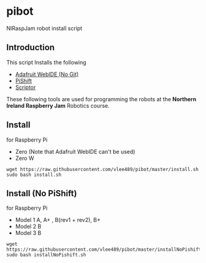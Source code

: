 # pibot
NIRaspJam robot install script

## Introduction

This script Installs the following
- [Adafruit WebIDE (No Git)](https://github.com/adafruit/Adafruit-WebIDE)
- [PiShift](https://github.com/tomhartley/piShift)
- [Scriptor](https://github.com/vlee489/scriptor)

These following tools are used for programming the robots at the **Northern Ireland Raspberry Jam** Robotics course.

## Install
for Raspberry Pi
- Zero (Note that Adafruit WebIDE can't be used)
- Zero W
```
wget https://raw.githubusercontent.com/vlee489/pibot/master/install.sh
sudo bash install.sh
```

## Install (No PiShift)
for Raspberry Pi
- Model 1 A, A+ , B(rev1 + rev2), B+
- Model 2 B
- Model 3 B

```
wget https://raw.githubusercontent.com/vlee489/pibot/master/installNoPishift.sh
sudo bash installNoPishift.sh
```
